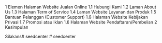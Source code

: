 1 Elemen Halaman Website Jualan Online
1.1 Hubungi Kami
1.2 Laman About Us
1.3 Halaman Term of Service
1.4 Laman Website Layanan dan Produk
1.5 Bantuan Pelanggan (Customer Support)
1.6 Halaman Website Kebijakan Privasi
1.7 Promosi atau Iklan
1.8 Halaman Website Pendaftaran/Pembelian
2 Kesimpulan

Silakans#   s e e d c e n t e r  
 #   s e e d c e n t e r  
 